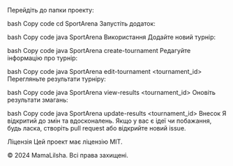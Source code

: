 Перейдіть до папки проекту:

bash
Copy code
cd SportArena
Запустіть додаток:

bash
Copy code
java SportArena
Використання
Додайте новий турнір:

bash
Copy code
java SportArena create-tournament
Редагуйте інформацію про турнір:

bash
Copy code
java SportArena edit-tournament <tournament_id>
Перегляньте результати турніру:

bash
Copy code
java SportArena view-results <tournament_id>
Оновіть результати змагань:

bash
Copy code
java SportArena update-results <tournament_id>
Внесок
Я відкритий до змін та вдосконалень. Якщо у вас є ідеї чи побажання, будь ласка, створіть pull request або відкрийте новий issue.

Ліцензія
Цей проект має ліцензію MIT.

© 2024 MamaLilsha. Всі права захищені.
